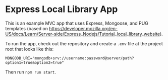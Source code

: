 # Express Local Library App

This is an example MVC app that uses Express, Mongoose, and PUG templates (based on https://developer.mozilla.org/en-US/docs/Learn/Server-side/Express_Nodejs/Tutorial_local_library_website).

To run the app, check out the repository and create a `.env` file at the project root that looks like this:

```
MONGODB_URI="mongodb+srv://username:password@server/path?option1=true&option2=true"
```

Then run `npm run start`.